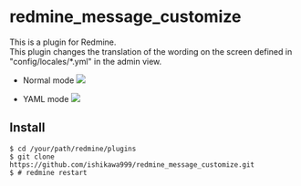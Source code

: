 # redmine_message_customize

This is a plugin for Redmine.  
This plugin changes the translation of the wording on the screen defined in "config/locales/*.yml" in the admin view.

* Normal mode
<kbd><img src="https://github.com/ishikawa999/redmine_message_customize/blob/images/normal_mode.png" /></kbd>

* YAML mode
<kbd><img src="https://github.com/ishikawa999/redmine_message_customize/blob/images/yaml_mode.png" /></kbd>

## Install

```
$ cd /your/path/redmine/plugins
$ git clone https://github.com/ishikawa999/redmine_message_customize.git
$ # redmine restart
```
